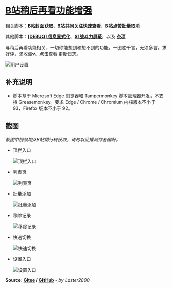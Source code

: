 # [B站稍后再看功能增强](https://greasyfork.org/zh-CN/scripts/395456)

相关脚本：**[B站封面获取](https://greasyfork.org/zh-CN/scripts/395575)**、**[B站共同关注快速查看](https://greasyfork.org/zh-CN/scripts/428453)**、**[B站点赞批量取消](https://greasyfork.org/zh-CN/scripts/445754)**

其他脚本：**[[DEBUG] 信息显式化](https://greasyfork.org/zh-CN/scripts/429521)**、**[S1战斗力屏蔽](https://greasyfork.org/zh-CN/scripts/394407)**，以及 **[杂项](https://greasyfork.org/zh-CN/scripts?language=all&set=470770)**

与稍后再看功能相关，一切你能想到和想不到的功能。一图胜千言，无须多言。求好评，求收藏💔。点击查看 [更新日志](https://gitee.com/liangjiancang/userscript/blob/master/script/BilibiliWatchlaterPlus/changelog.md)。

![用户设置](https://gitee.com/liangjiancang/userscript/raw/master/script/BilibiliWatchlaterPlus/screenshot/用户设置-p)

## 补充说明

* 脚本基于 Microsoft Edge 浏览器和 Tampermonkey 脚本管理器开发，不支持 Greasemonkey。要求 Edge / Chrome / Chromium 内核版本不小于 93，Firefox 版本不小于 92。

## 截图

*截图中视频均从B站排行榜获取，请勿以此推测作者偏好。*

* 顶栏入口

    ![顶栏入口](https://gitee.com/liangjiancang/userscript/raw/master/script/BilibiliWatchlaterPlus/screenshot/顶栏入口-p)

* 列表页

    ![列表页](https://gitee.com/liangjiancang/userscript/raw/master/script/BilibiliWatchlaterPlus/screenshot/列表页-p)

* 批量添加

    ![批量添加](https://gitee.com/liangjiancang/userscript/raw/master/script/BilibiliWatchlaterPlus/screenshot/批量添加-p)

* 移除记录

    ![移除记录](https://gitee.com/liangjiancang/userscript/raw/master/script/BilibiliWatchlaterPlus/screenshot/移除记录-p)

* 快速切换

    ![快速切换](https://gitee.com/liangjiancang/userscript/raw/master/script/BilibiliWatchlaterPlus/screenshot/快速切换-p)

* 设置入口

    ![设置入口](https://gitee.com/liangjiancang/userscript/raw/master/script/BilibiliWatchlaterPlus/screenshot/设置入口-p)

**Source: [Gitee](https://gitee.com/liangjiancang/userscript/tree/master/script/BilibiliWatchlaterPlus) / [GitHub](https://github.com/liangjiancang/userscript/tree/master/script/BilibiliWatchlaterPlus)** - *by Laster2800*

